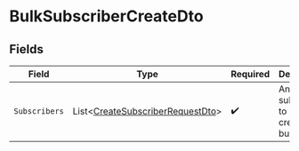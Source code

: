 # BulkSubscriberCreateDto


## Fields

| Field                                                                                     | Type                                                                                      | Required                                                                                  | Description                                                                               |
| ----------------------------------------------------------------------------------------- | ----------------------------------------------------------------------------------------- | ----------------------------------------------------------------------------------------- | ----------------------------------------------------------------------------------------- |
| `Subscribers`                                                                             | List<[CreateSubscriberRequestDto](../../Models/Components/CreateSubscriberRequestDto.md)> | :heavy_check_mark:                                                                        | An array of subscribers to be created in bulk.                                            |
